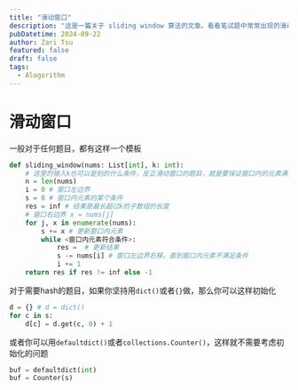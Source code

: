 ```yaml
---
title: "滑动窗口"
description: "这是一篇关于 sliding window 算法的文章。看看笔试题中常常出现的滑动窗口算法的套路。"
pubDatetime: 2024-09-22
author: Zari Tsu
featured: false
draft: false
tags:
  - Alogorithm
---
```


# 滑动窗口

一般对于任何题目，都有这样一个模板

```python
def sliding_window(nums: List[int], k: int):
    # 这里的输入k也可以是别的什么条件，反正滑动窗口的题目，就是要保证窗口内的元素满足某种条件
    n = len(nums)
    i = 0 # 窗口左边界
    s = 0 # 窗口内元素的某个条件
    res = inf # 结果是最长超过k的子数组的长度
    # 窗口右边界 x = nums[j]
    for j, x in enumerate(nums):
        s += x # 更新窗口内元素
        while <窗口内元素符合条件>:
            res =  # 更新结果
            s -= nums[i] # 窗口左边界右移，直到窗口内元素不满足条件
            i += 1
    return res if res != inf else -1
```

对于需要hash的题目，如果你坚持用`dict()`或者`{}`做，那么你可以这样初始化

```python
d = {} # d = dict()
for c in s:
    d[c] = d.get(c, 0) + 1
```

或者你可以用`defaultdict()`或者`collections.Counter()`，这样就不需要考虑初始化的问题

```python
buf = defaultdict(int)
buf = Counter(s)
```
